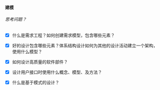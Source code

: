 #### 建模

###### 思考问题？

- [x] 什么是需求工程？如何创建需求模型，包含哪些元素？

- [x] 好的设计包含哪些元素？体系结构设计如何为其他的设计活动建立一个架构，使用什么模型？

- [x] 如何设计高质量的软件部件？

- [x] 设计用户接口时使用什么概念、模型、及方法？

- [x] 什么是基于模式的设计？
